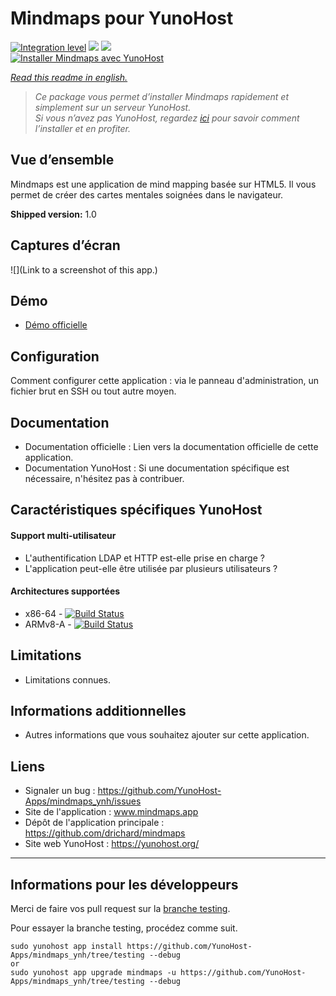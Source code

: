 # Mindmaps pour YunoHost

[![Integration level](https://dash.yunohost.org/integration/mindmaps.svg)](https://dash.yunohost.org/appci/app/mindmaps) ![](https://ci-apps.yunohost.org/ci/badges/mindmaps.status.svg) ![](https://ci-apps.yunohost.org/ci/badges/mindmaps.maintain.svg)  
[![Installer Mindmaps avec YunoHost](https://install-app.yunohost.org/install-with-yunohost.png)](https://install-app.yunohost.org/?app=mindmaps)

*[Read this readme in english.](./README.md)* 

> *Ce package vous permet d’installer Mindmaps rapidement et simplement sur un serveur YunoHost.  
Si vous n’avez pas YunoHost, regardez [ici](https://yunohost.org/#/install) pour savoir comment l’installer et en profiter.*

## Vue d’ensemble
Mindmaps est une application de mind mapping basée sur HTML5. Il vous permet de créer des cartes mentales soignées dans le navigateur.

**Shipped version:** 1.0

## Captures d’écran

![](Link to a screenshot of this app.)

## Démo

* [Démo officielle](www.mindmaps.app)

## Configuration

Comment configurer cette application : via le panneau d'administration, un fichier brut en SSH ou tout autre moyen.

## Documentation

 * Documentation officielle : Lien vers la documentation officielle de cette application.
 * Documentation YunoHost : Si une documentation spécifique est nécessaire, n'hésitez pas à contribuer.

## Caractéristiques spécifiques YunoHost

#### Support multi-utilisateur

* L'authentification LDAP et HTTP est-elle prise en charge ?
* L'application peut-elle être utilisée par plusieurs utilisateurs ?

#### Architectures supportées

* x86-64 - [![Build Status](https://ci-apps.yunohost.org/ci/logs/mindmaps%20%28Apps%29.svg)](https://ci-apps.yunohost.org/ci/apps/mindmaps/)
* ARMv8-A - [![Build Status](https://ci-apps-arm.yunohost.org/ci/logs/mindmaps%20%28Apps%29.svg)](https://ci-apps-arm.yunohost.org/ci/apps/mindmaps/)

## Limitations

* Limitations connues.

## Informations additionnelles

* Autres informations que vous souhaitez ajouter sur cette application.

## Liens

 * Signaler un bug : https://github.com/YunoHost-Apps/mindmaps_ynh/issues
 * Site de l'application : www.mindmaps.app
 * Dépôt de l'application principale : https://github.com/drichard/mindmaps
 * Site web YunoHost : https://yunohost.org/

---

## Informations pour les développeurs

Merci de faire vos pull request sur la [branche testing](https://github.com/YunoHost-Apps/REPLACEBYYOURAPP_ynh/tree/testing).

Pour essayer la branche testing, procédez comme suit.
```
sudo yunohost app install https://github.com/YunoHost-Apps/mindmaps_ynh/tree/testing --debug
or
sudo yunohost app upgrade mindmaps -u https://github.com/YunoHost-Apps/mindmaps_ynh/tree/testing --debug
```
